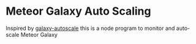 # Meteor Galaxy Auto Scaling

Inspired by [galaxy-autoscale](https://github.com/jehartzog/galaxy-autoscale) this is a node 
program to monitor and auto-scale Meteor Galaxy